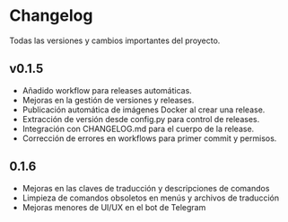 # Changelog

Todas las versiones y cambios importantes del proyecto.

## v0.1.5
- Añadido workflow para releases automáticas.
- Mejoras en la gestión de versiones y releases.
- Publicación automática de imágenes Docker al crear una release.
- Extracción de versión desde config.py para control de releases.
- Integración con CHANGELOG.md para el cuerpo de la release.
- Corrección de errores en workflows para primer commit y permisos.

## 0.1.6
- Mejoras en las claves de traducción y descripciones de comandos
- Limpieza de comandos obsoletos en menús y archivos de traducción
- Mejoras menores de UI/UX en el bot de Telegram

